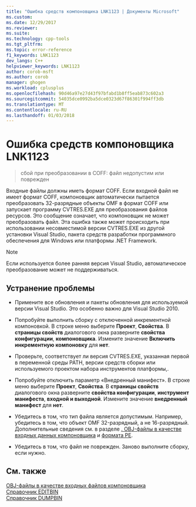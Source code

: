 ```yaml
---
title: "Ошибка средств компоновщика LNK1123 | Документы Microsoft"
ms.custom: 
ms.date: 12/29/2017
ms.reviewer: 
ms.suite: 
ms.technology: cpp-tools
ms.tgt_pltfrm: 
ms.topic: error-reference
f1_keywords: LNK1123
dev_langs: C++
helpviewer_keywords: LNK1123
author: corob-msft
ms.author: corob
manager: ghogen
ms.workload: cplusplus
ms.openlocfilehash: 90d46a97e27d43f97bfabd1b8ff5eab873c602a3
ms.sourcegitcommit: 54035dce0992ba5dce0323d67f86301f994ff3db
ms.translationtype: MT
ms.contentlocale: ru-RU
ms.lasthandoff: 01/03/2018
---
```

# <a name="linker-tools-error-lnk1123"></a>Ошибка средств компоновщика LNK1123

> сбой при преобразовании в COFF: файл недопустим или поврежден

Входные файлы должны иметь формат COFF. Если входной файл не имеет формат COFF, компоновщик автоматически пытается преобразовать 32-разрядные объекты OMF в формат COFF или запускает программу CVTRES.EXE для преобразования файлов ресурсов. Это сообщение означает, что компоновщик не может преобразовать файл. Эта ошибка также может происходить при использовании несовместимой версии CVTRES.EXE из другой установки Visual Studio, пакета средств разработки программного обеспечения для Windows или платформы .NET Framework.

> [!NOTE]
> Если используется более ранняя версия Visual Studio, автоматическое преобразование может не поддерживаться.

## <a name="to-fix-the-problem"></a>Устранение проблемы

- Примените все обновления и пакеты обновления для используемой версии Visual Studio. Это особенно важно для Visual Studio 2010.

- Попробуйте выполнить сборку с отключенной инкрементной компоновкой. В строке меню выберите **Проект**, **Свойства**. В **страницы свойств** диалогового окна разверните **свойства конфигурации**, **компоновщика**. Измените значение **Включить инкрементную компоновку** для **нет**.

- Проверьте, соответствует ли версия CVTRES.EXE, указанная первой в переменной среды PATH, версии средств сборки или используемого проектом набора инструментов платформы,.

- Попробуйте отключить параметр «Внедренный манифест». В строке меню выберите **Проект**, **Свойства**. В **страницы свойств** диалогового окна разверните **свойства конфигурации**, **инструмент манифеста**, **входной и выходной**. Измените значение **внедренный манифест** для **нет**.

- Убедитесь в том, что тип файла является допустимым. Например, убедитесь в том, что объект OMF 32-разрядный, а не 16-разрядный. Дополнительные сведения см. в разделе [. OBJ-файлы в качестве входных данных компоновщика](../../build/reference/dot-obj-files-as-linker-input.md) и [формата PE](https://msdn.microsoft.com/library/windows/desktop/ms680547).

- Убедитесь в том, что файл не поврежден. Заново выполните сборку, если нужно.

## <a name="see-also"></a>См. также

[OBJ-файлы в качестве входных файлов компоновщика](../../build/reference/dot-obj-files-as-linker-input.md)  
[Справочник ЕDITBIN](../../build/reference/editbin-reference.md)  
[Справочник DUMPBIN](../../build/reference/dumpbin-reference.md)  
